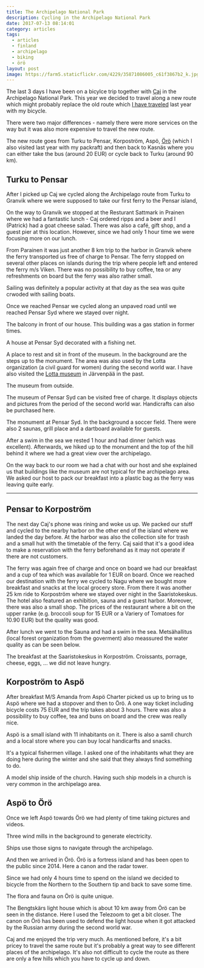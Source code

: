 ```yaml
---
title: The Archipelago National Park
description: Cycling in the Archipelago National Park
date: 2017-07-13 08:14:01
category: articles
tags:
  - articles
  - finland
  - archipelago
  - biking
  - örö
layout: post
image: https://farm5.staticflickr.com/4229/35871086005_c61f3867b2_k.jpg
---
```

The last 3 days I have been on a bicylce trip together with [Caj](https://www.hutkai.fi) in the Archipelago National Park. This year we decided to travel along a new route which might probably replace the old route which [I have traveled](http://www.hikeventures.com/archipelago-trail/) last year with my bicycle.

There were two major differences - namely there were more services on the way but it was also more expensive to travel the new route.

The new route goes from Turku to Pensar, Korpoström, Aspö, [Örö](http://www.hikeventures.com/Oro/) (which I also visited last year with my packraft) and then back to Kasnäs where you can either take the bus (around 20 EUR) or cycle back to Turku (around 90 km).

<amp-img src="https://farm5.staticflickr.com/4229/35871086005_c61f3867b2_k.jpg" width="2048" height="1191" alt="Örö Island - Archipelago National Park" layout="responsive"></amp-img>


<!--more-->

## Turku to Pensar

After I picked up Caj we cycled along the Archipelago route from Turku to Granvik where we were supposed to take our first ferry to the Pensar island,

<amp-img src="https://farm5.staticflickr.com/4235/35701907102_ededc5ef46_k.jpg" width="2048" height="1368" alt="Cycling Archipelago National Park" layout="responsive"></amp-img>

On the way to Granvik we stopped at the Resturant Sattmark in Prainen where we had a fantastic lunch - Caj ordered ripps and a beer and I (Patrick) had a goat cheese salad. There was also a café, gift shop, and a guest pier at this location. However, since we had only 1 hour time we were focusing more on our lunch.

<amp-img src="https://farm5.staticflickr.com/4293/35701906842_de0b0eb6ac_k.jpg" width="2048" height="1368" alt="Archipelago National Park - Sattmark Parainen" layout="responsive"></amp-img>

From Parainen it was just another 8 km trip to the harbor in Granvik where the ferry transported us free of charge to Pensar. The ferry stopped on several other places on islands during the trip where people left and entered the ferry m/s Viken. There was no possibility to buy coffee, tea or any refreshments on board but the ferry was also rather small.

<amp-img src="https://farm5.staticflickr.com/4297/35031687264_93a8016caf_k.jpg" width="2048" height="1387" alt="Granvik - Pensar Ferry - m/s Viken - Archipelago National Park" layout="responsive"></amp-img>

Sailing was definitely a popular activity at that day as the sea was quite crwoded with sailing boats.

<amp-img src="https://farm5.staticflickr.com/4278/35739473231_6ea13b1564_k.jpg" width="2048" height="1368" alt="Granvik - Pensar m/s viken sailing boats" layout="responsive"></amp-img>

Once we reached Pensar we cycled along an unpaved road until we reached Pensar Syd where we stayed over night.

<amp-img src="https://farm5.staticflickr.com/4235/35031686504_9d2cd5f654_k.jpg" width="2048" height="1368" alt="Cycling Pensar - Archipelago National Park" layout="responsive"></amp-img>

The balcony in front of our house. This building was a gas station in former times.

<amp-img src="https://farm5.staticflickr.com/4235/35701905862_090d1140cc_k.jpg" width="2048" height="1335" alt="Pensar Syd - Archipelago National Park" layout="responsive"></amp-img>

A house at Pensar Syd decorated with a fishing net.

<amp-img src="https://farm5.staticflickr.com/4216/35701905452_53a365962d_k.jpg" width="2048" height="1368" alt="Pensar Syd - Fishing Net - Archipelago National Park" layout="responsive"></amp-img>

A place to rest and sit in front of the museum. In the background are the steps up to the monument. The area was also used by the Lotta organization (a civil guard for women) during the second world war. I have also visited the [Lotta museum](http://www.hikeventures.com/museums-in-tuusula/) in Järvenpää in the past.

<amp-img src="https://farm5.staticflickr.com/4262/35031684454_8dd09d1c54_k.jpg" width="2048" height="1368" alt="Pensar Syd - Archipelago National Park" layout="responsive"></amp-img>

The museum from outside.

<amp-img src="https://farm5.staticflickr.com/4329/35830392986_2c9f41c2ee_k.jpg" width="2048" height="1368" alt="Pensar Syd History Museum - Archipelago National Park" layout="responsive"></amp-img>

The museum of Pensar Syd can be visited free of charge. It displays objects and pictures from the period of the second world war. Handicrafts can also be purchased here.

<amp-img src="https://farm5.staticflickr.com/4284/35701905182_b5d97325e2_k.jpg" width="2048" height="1219" alt="Pensar Syd Museum - Archipelago National Park" layout="responsive"></amp-img>

The monument at Pensar Syd. In the background a soccer field. There were also 2 saunas, grill place and a dartboard available for guests.

<amp-img src="https://farm5.staticflickr.com/4290/35031683344_83b49c6899_k.jpg" width="2048" height="1368" alt="Pensar Syd Monument - Archipelago National Park" layout="responsive"></amp-img>

After a swim in the sea we rested 1 hour and had dinner (which was excellent). Afterwards, we hiked up to the monument and the top of the hill behind it where we had a great view over the archipelago.

On the way back to our room we had a chat with our host and she explained us that buildings like the museum are not typical for the archipelago area. We asked our host to pack our breakfast into a plastic bag as the ferry was leaving quite early.

---

## Pensar to Korpoström
The next day Caj's phone was rining and woke us up. We packed our stuff and cycled to the nearby harbor on the other end of the island where we landed the day before. At the harbor was also the collection site for trash and a small hut with the timetable of the ferry. Caj said that it's a good idea to make a reservation with the ferry beforehand as it may not operate if there are not customers.

The ferry was again free of charge and once on board we had our breakfast and a cup of tea which was available for 1 EUR on board. Once we reached our destination with the ferry we cycled to Nagu where we bought more breakfast and snacks at the local grocery store. From there it was another 25 km ride to Korpoström where we stayed over night in the Saaristokeskus. The hotel also featured an exhibition, sauna and a guest harbor. Moreover, there was also a small shop. The prices of the restaurant where a bit on the upper ranke (e.g. broccoli soup for 15 EUR or a Variery of Tomatoes for 10.90 EUR) but the quality was good.

After lunch we went to the Sauna and had a swim in the sea. Metsähallitus (local forest organization from the goverment) also meassured the water quality as can be seen below.

<amp-img src="https://farm5.staticflickr.com/4278/35739470781_b7acd82329_k.jpg" width="2048" height="1357" alt="Metsähallitus Saaristokeskus Korpoström - Archipelago National Park" layout="responsive"></amp-img>

The breakfast at the Saaristokeskus in Korpoström. Croissants, porrage, cheese, eggs, ... we did not leave hungry.

<amp-img src="https://farm5.staticflickr.com/4296/35739470511_17d1f66db9_k.jpg" width="2048" height="1368" alt="Saaristokeskus Korpoström Breakfast - Archipelago National Park" layout="responsive"></amp-img>

## Korpoström to Aspö

After breakfast M/S Amanda from Aspö Charter picked us up to bring us to Aspö where we had a stopover and then to Örö. A one way ticket including bicycle costs 75 EUR and the trip takes about 3 hours. There was also a possibility to buy coffee, tea and buns on board and the crew was really nice.

<amp-img src="https://farm5.staticflickr.com/4235/35031680624_f5e9a76abb_k.jpg" width="2048" height="1173" alt="Saaristokeskus Korpoström - Archipelago National Park" layout="responsive"></amp-img>

Aspö is a small island with 11 inhabitants on it. There is also a samll church and a local store where you can buy local handicarfts and snacks.

<amp-img src="https://farm5.staticflickr.com/4253/35701903902_3d9d2c6af2_k.jpg" width="2048" height="1368" alt="Aspö Church - Archipelago National Park" layout="responsive"></amp-img>

It's a typical fishermen village. I asked one of the inhabitants what they are doing here during the winter and she said that they always find something to do.

<amp-img src="https://farm5.staticflickr.com/4310/35031679544_571b6f9be5_k.jpg" width="2048" height="1368" alt="Aspö - Archipelago National Park" layout="responsive"></amp-img>

A model ship inside of the church. Having such ship models in a church is very common in the archipelago area.

<amp-img src="https://farm5.staticflickr.com/4256/35871087335_09a836b145_k.jpg" width="2048" height="1368" alt="Aspö Church Model Ship - Archipelago National Park" layout="responsive"></amp-img>

## Aspö to Örö

Once we left Aspö towards Örö we had plenty of time taking pictures and videos.

<amp-img src="https://farm5.staticflickr.com/4317/35031677654_ba7b50ea15_k.jpg" width="2048" height="1368" alt="Aspö Charter - Archipelago National Park" layout="responsive"></amp-img>

Three wind mills in the background to generate electricity.

<amp-img src="https://farm5.staticflickr.com/4330/35871086845_3746625be6_k.jpg" width="2048" height="1368" alt="Aspö Charter - Örö - Archipelago National Park" layout="responsive"></amp-img>

Ships use those signs to navigate through the archipelago.

<amp-img src="https://farm5.staticflickr.com/4241/35031676564_d0719f089e_k.jpg" width="2048" height="1368" alt="Aspö Charter - Archipelago National Park" layout="responsive"></amp-img>

And then we arrived in Örö. Örö is a fortress island and has been open to the public since 2014. Here a canon and the radar tower.

<amp-img src="https://farm5.staticflickr.com/4236/35871086625_48fe9e00be_k.jpg" width="2048" height="1317" alt="Örö Island - Radar Tower - Archipelago National Park" layout="responsive"></amp-img>

Since we had only 4 hours time to spend on the island we decided to bicycle from the Northern to the Southern tip and back to save some time.

<amp-img src="https://farm5.staticflickr.com/4310/35031675874_fcbf5b47a2_k.jpg" width="2048" height="1368" alt="Cycling Örö Island - Archipelago National Park" layout="responsive"></amp-img>

The flora and fauna on Örö is quite unique.

<amp-img src="https://farm5.staticflickr.com/4205/35031674474_711216ef4c_k.jpg" width="2048" height="1281" alt="Flowers Örö - Archipelago National Park" layout="responsive"></amp-img>

<amp-img src="https://farm5.staticflickr.com/4311/35701901602_14b5537ff9_k.jpg" width="2048" height="1209" alt="Plants Örö Island - Archipelago National Park" layout="responsive"></amp-img>

<amp-img src="https://farm5.staticflickr.com/4214/35031674224_c5f4c537c0_k.jpg" width="2048" height="1368" alt="Plants Örö Island - Archipelago National Park" layout="responsive"></amp-img>

The Bengtskärs light house which is about 10 km away from Örö can be seen in the distance. Here I used the Telezoom to get a bit closer. The canon on Örö has been used to defend the light house when it got attacked by the Russian army during the second world war.

<amp-img src="https://farm5.staticflickr.com/4253/35873939715_49bb57740f_k.jpg" width="2048" height="1117" alt="Bengtskär lighthouse from Örö - Archipelago National Park" layout="responsive"></amp-img>

Caj and me enjoyed the trip very much. As mentioned before, it's a bit pricey to travel the same route but it's probably a great way to see different places of the archipelago. It's also not difficult to cycle the route as there are only a few hills which you have to cycle up and down.
